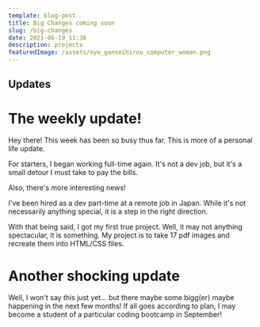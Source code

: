 ```yaml
---
template: blog-post
title: Big Changes coming soon
slug: /big-changes
date: 2021-06-19 11:30
description: projects
featuredImage: /assets/eye_ganseihirou_computer_woman.png
---
```


## Updates

# The weekly update!

Hey there! This week has been so busy thus far. This is more of a personal life update.

For starters, I began working full-time again. It's not a dev job, but it's a small detour I must take to pay the bills.

Also, there's more interesting news!

I've been hired as a dev part-time at a remote job in Japan. While it's not necessarily anything special, it is a step in the right direction.

With that being said, I got my first true project. Well, it may not anything spectacular, it is something. My project is to take 17 pdf images and recreate them into HTML/CSS files.

# Another shocking update

Well, I won't say this just yet... but there maybe some bigg(er) maybe happening in the next few months! If all goes according to plan, I may become a student of a particular coding bootcamp in September!
